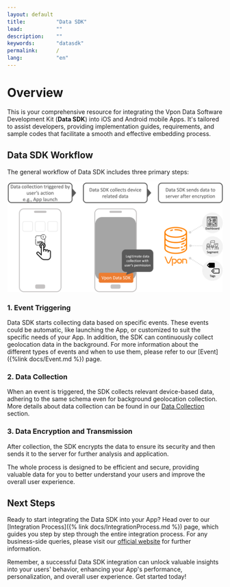 ```yaml
---
layout: default
title:          "Data SDK"
lead:           ""
description:    ""
keywords:       "datasdk"
permalink:      /
lang:           "en"
---
```


# Overview
This is your comprehensive resource for integrating the Vpon Data Software Development Kit (**Data SDK**) into iOS and Android mobile Apps. It's tailored to assist developers, providing implementation guides, requirements, and sample codes that facilitate a smooth and effective embedding process.

## Data SDK Workflow

The general workflow of Data SDK includes three primary steps:

![](/docs/images/Overview.png) 

### 1. Event Triggering
Data SDK starts collecting data based on specific events. These events could be automatic, like launching the App, or customized to suit the specific needs of your App. In addition, the SDK can continuously collect geolocation data in the background. For more information about the different types of events and when to use them, please refer to our [Event]({%link docs/Event.md %}) page.

### 2. Data Collection
When an event is triggered, the SDK collects relevant device-based data, adhering to the same schema even for background geolocation collection. More details about data collection can be found in our [Data Collection](https://datasdk.vpon.com/introduction/data-collection) section.

### 3. Data Encryption and Transmission
After collection, the SDK encrypts the data to ensure its security and then sends it to the server for further analysis and application.

The whole process is designed to be efficient and secure, providing valuable data for you to better understand your users and improve the overall user experience.



## Next Steps

Ready to start integrating the Data SDK into your App? Head over to our 
[Integration Process]({% link docs/IntegrationProcess.md %}) page, which guides you step by step through the entire integration process. For any business-side queries, please visit our [official website][1] for further information.

Remember, a successful Data SDK integration can unlock valuable insights into your users' behavior, enhancing your App's performance, personalization, and overall user experience. Get started today!

[1]: https://datasdk.vpon.com/
